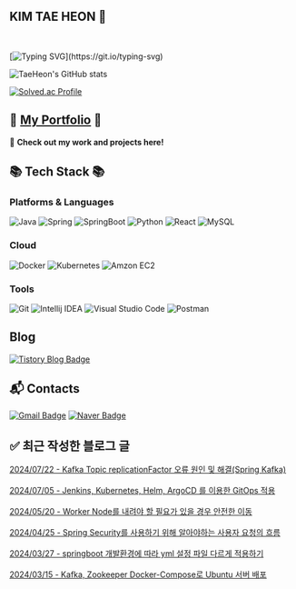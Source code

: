 
## KIM TAE HEON 👋

<br />

[![Typing SVG](https://readme-typing-svg.herokuapp.com?font=Fira+Code&weight=500&size=25&pause=1000&color=AEF75D&random=false&width=435&lines=%EC%95%88%EB%85%95%ED%95%98%EC%84%B8%EC%9A%94!+%EB%B0%B1%EC%97%94%EB%93%9C+%EA%B0%9C%EB%B0%9C%EC%9E%90+%EA%B9%80%ED%83%9C%ED%97%8C%EC%9E%85%EB%8B%88%EB%8B%A4!)](https://git.io/typing-svg)

![TaeHeon's GitHub stats](https://github-readme-stats.vercel.app/api?username=Jake-huen&show_icons=true&theme=radical)

[![Solved.ac Profile](http://mazassumnida.wtf/api/v2/generate_badge?boj=tae77777)](https://solved.ac/tae77777/)

## 🌟 [**My Portfolio**](https://tae77777.oopy.io?color=auto) 🌟

🔗 **Check out my work and projects here!**


## 📚 Tech Stack 📚

### Platforms & Languages

![Java](https://img.shields.io/badge/Java-007396.svg?&style=for-the-badge&logo=Java&logoColor=white)
![Spring](https://img.shields.io/badge/Spring-6DB33F.svg?&style=for-the-badge&logo=Spring&logoColor=white)
![SpringBoot](https://img.shields.io/badge/Spring%20Boot-6DB33F.svg?&style=for-the-badge&logo=Spring%20Boot&logoColor=white)
![Python](https://img.shields.io/badge/Python-3776AB.svg?&style=for-the-badge&logo=Python&logoColor=white)
![React](https://img.shields.io/badge/React-61DAFB.svg?&style=for-the-badge&logo=React&logoColor=white)
![MySQL](https://img.shields.io/badge/MySQL-4479A1.svg?&style=for-the-badge&logo=MySQL&logoColor=white)

### Cloud
![Docker](https://img.shields.io/badge/Docker-2496ED.svg?&style=for-the-badge&logo=Docker&logoColor=white)
![Kubernetes](https://img.shields.io/badge/Kubernetes-326CE5.svg?&style=for-the-badge&logo=Kubernetes&logoColor=white)
![Amzon EC2](https://img.shields.io/badge/Amazon%20EC2-FF9900.svg?&style=for-the-badge&logo=Amazon%20EC2&logoColor=white)

### Tools

![Git](https://img.shields.io/badge/Git-F05032.svg?&style=for-the-badge&logo=Git&logoColor=white)
![Intellij IDEA](https://img.shields.io/badge/IntelliJ%20IDEA-000000.svg?&style=for-the-badge&logo=IntelliJ%20IDEA&logoColor=white)
![Visual Studio Code](https://img.shields.io/badge/Visual%20Studio%20Code-007ACC.svg?&style=for-the-badge&logo=Visual%20Studio%20Code&logoColor=white)
![Postman](https://img.shields.io/badge/Postman-FF6C37.svg?&style=for-the-badge&logo=Postman&logoColor=white)

## Blog
[![Tistory Blog Badge](http://img.shields.io/badge/Tistory-000000?style=flat-square&logo=Tistory&link=https://jobdong7757.tistory.com/)](https://jobdong7757.tistory.com/)


## :mailbox_with_mail: Contacts

[![Gmail Badge](https://img.shields.io/badge/Gmail-d14836?style=flat-square&logo=Gmail&logoColor=white&link=mailto:taehuen7757@gmail.com)](mailto:taehuen7757@gmail.com)
[![Naver Badge](https://img.shields.io/badge/Naver-03C75A?style=flat-square&logo=Naver&logoColor=white&link=mailto:tae77777@naver.com)](mailto:tae77777@naver.com)

## ✅ 최근 작성한 블로그 글

[2024/07/22 - Kafka Topic replicationFactor 오류 원인 및 해결(Spring Kafka)](http://jobdong7757.tistory.com/246) <br/> <br/>
[2024/07/05 - Jenkins, Kubernetes, Helm, ArgoCD 를 이용한 GitOps 적용](http://jobdong7757.tistory.com/245) <br/> <br/>
[2024/05/20 - Worker Node를 내려야 할 필요가 있을 경우 안전한 이동](http://jobdong7757.tistory.com/244) <br/> <br/>
[2024/04/25 - Spring Security를 사용하기 위해 알아야하는 사용자 요청의 흐름](http://jobdong7757.tistory.com/243) <br/> <br/>
[2024/03/27 - springboot 개발환경에 따라 yml 설정 파일 다르게 적용하기](http://jobdong7757.tistory.com/242) <br/> <br/>
[2024/03/15 - Kafka, Zookeeper Docker-Compose로 Ubuntu 서버 배포](http://jobdong7757.tistory.com/241) <br/> <br/>

